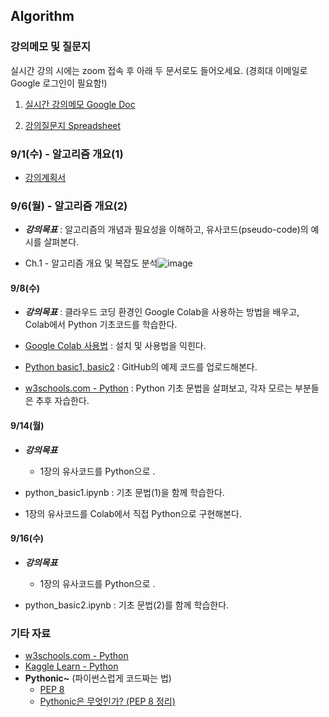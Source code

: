 ## Algorithm

### 강의메모 및 질문지

실시간 강의 시에는 zoom 접속 후 아래 두 문서로도 들어오세요. (경희대 이메일로 Google 로그인이 필요함!)

1. [실시간 강의메모 Google Doc](https://docs.google.com/document/d/1W5Xdrc8U26Q6rryIAS_o5lQIotwaeok0myewZpaVfqk)

2. [강의질문지 Spreadsheet](https://docs.google.com/spreadsheets/d/1V7jakZjPTKyLyQIzT8Re8GIwJVlU-Qks4fhPR3VhbVI)


### 9/1(수) - 알고리즘 개요(1)

* [강의계획서](https://sugang.khu.ac.kr/core?attribute=lectPlan&p_year=2021&p_term=20&p_teach=027799&p_code=IE31800&p_subjt=IE318&lang=ko&loginYn=N&schedule_cd=hakbu&fake=1630762842311)


### 9/6(월) - 알고리즘 개요(2)

* ___강의목표___ : 알고리즘의 개념과 필요성을 이해하고, 유사코드(pseudo-code)의 예시를 살펴본다.

* Ch.1 - 알고리즘 개요 및 복잡도 분석![image](https://user-images.githubusercontent.com/37542595/132100971-9a141d2f-f47b-45de-8ed8-42843eb2588d.png)


#### 9/8(수)

* ___강의목표___ : 클라우드 코딩 환경인 Google Colab을 사용하는 방법을 배우고, Colab에서 Python 기초코드를 학습한다.

* [Google Colab 사용법](https://docs.google.com/document/d/1dNI-H5wLt23CE1kA0C7XHus5Z04WcYLFdqRtiKh4sfQ/edit) : 설치 및 사용법을 익힌다.

* [Python basic1, basic2](https://github.com/jjyjung/python) : GitHub의 예제 코드를 업로드해본다.

* [w3schools.com - Python](https://www.w3schools.com/python/) : Python 기초 문법을 살펴보고, 각자 모르는 부분들은 추후 자습한다.

#### 9/14(월)

* ___강의목표___
  - 1장의 유사코드를 Python으로 .

* python_basic1.ipynb : 기초 문법(1)을 함께 학습한다.

* 1장의 유사코드를 Colab에서 직접 Python으로 구현해본다.

#### 9/16(수)

* ___강의목표___
  - 1장의 유사코드를 Python으로 .

* python_basic2.ipynb : 기초 문법(2)를 함께 학습한다.

### 기타 자료
* [w3schools.com - Python](https://www.w3schools.com/python/)
* [Kaggle Learn - Python](https://www.kaggle.com/learn/python/)
* __Pythonic~__ (파이썬스럽게 코드짜는 법)
  - [PEP 8](https://www.python.org/dev/peps/pep-0008/)
  - [Pythonic은 무엇인가? (PEP 8 정리)](https://codechacha.com/ko/pythonic-and-pep8/)
